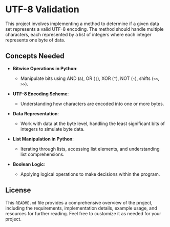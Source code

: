# UTF-8 Validation

This project involves implementing a method to determine if a given data set represents a valid UTF-8 encoding. The method should handle multiple characters, each represented by a list of integers where each integer represents one byte of data.

## Concepts Needed

- **Bitwise Operations in Python**:
  - Manipulate bits using AND (`&`), OR (`|`), XOR (`^`), NOT (`~`), shifts (`<<`, `>>`).

- **UTF-8 Encoding Scheme**:
  - Understanding how characters are encoded into one or more bytes.

- **Data Representation**:
  - Work with data at the byte level, handling the least significant bits of integers to simulate byte data.

- **List Manipulation in Python**:
  - Iterating through lists, accessing list elements, and understanding list comprehensions.

- **Boolean Logic**:
  - Applying logical operations to make decisions within the program.

## License

This `README.md` file provides a comprehensive overview of the project, including the requirements, implementation details, example usage, and resources for further reading. Feel free to customize it as needed for your project.
